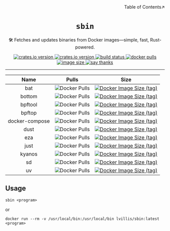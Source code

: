 <div align=right>Table of Contents↗️</div>

<h1 align=center><code>sbin</code></h1>

<p align=center>🛠️ Fetches and updates binaries from Docker images—simple, fast, Rust-powered.</p>

<div align=center>
  <a href="https://crates.io/crates/sbin">
    <img src="https://img.shields.io/crates/v/sbin.svg" alt="crates.io version">
  </a>
  <a href="https://crates.io/crates/sbin">
    <img src="https://img.shields.io/github/repo-size/lvillis/sbin?style=flat-square&color=328657" alt="crates.io version">
  </a>
  <a href="https://github.com/lvillis/sbin/actions">
    <img src="https://github.com/lvillis/sbin/actions/workflows/ci.yaml/badge.svg" alt="build status">
  </a>
  <a href="https://hub.docker.com/r/lvillis/sbin">
    <img src="https://img.shields.io/docker/pulls/lvillis/sbin?style=flat-square" alt="docker pulls">
  </a>
  <a href="https://hub.docker.com/r/lvillis/sbin">
    <img src="https://img.shields.io/docker/image-size/lvillis/sbin/latest?style=flat-square" alt="image size">
  </a>
  <a href="mailto:lvillis@outlook.com?subject=Thanks%20for%20sbin!">
    <img src="https://img.shields.io/badge/Say%20Thanks-!-1EAEDB.svg" alt="say thanks">
  </a>

</div>

---

|      Name      |                                             Pulls                                             |                                                                      Size                                                                      |
|:--------------:|:---------------------------------------------------------------------------------------------:|:----------------------------------------------------------------------------------------------------------------------------------------------:|
|      bat       |      ![Docker Pulls](https://img.shields.io/docker/pulls/lvillis/bat?style=flat-square)       |      [![Docker Image Size (tag)](https://img.shields.io/docker/image-size/lvillis/bat/latest?style=flat-square)](https://hub.docker.com)       |
|     bottom     |     ![Docker Pulls](https://img.shields.io/docker/pulls/lvillis/bottom?style=flat-square)     |     [![Docker Image Size (tag)](https://img.shields.io/docker/image-size/lvillis/bottom/latest?style=flat-square)](https://hub.docker.com)     |
|    bpftool     |    ![Docker Pulls](https://img.shields.io/docker/pulls/lvillis/bpftool?style=flat-square)     |    [![Docker Image Size (tag)](https://img.shields.io/docker/image-size/lvillis/bpftool/latest?style=flat-square)](https://hub.docker.com)     |
|     bpftop     |     ![Docker Pulls](https://img.shields.io/docker/pulls/lvillis/bpftop?style=flat-square)     |     [![Docker Image Size (tag)](https://img.shields.io/docker/image-size/lvillis/bpftop/latest?style=flat-square)](https://hub.docker.com)     |
| docker-compose | ![Docker Pulls](https://img.shields.io/docker/pulls/lvillis/docker-compose?style=flat-square) | [![Docker Image Size (tag)](https://img.shields.io/docker/image-size/lvillis/docker-compose/latest?style=flat-square)](https://hub.docker.com) |
|      dust      |      ![Docker Pulls](https://img.shields.io/docker/pulls/lvillis/dust?style=flat-square)      |      [![Docker Image Size (tag)](https://img.shields.io/docker/image-size/lvillis/dust/latest?style=flat-square)](https://hub.docker.com)      |
|      eza       |      ![Docker Pulls](https://img.shields.io/docker/pulls/lvillis/eza?style=flat-square)       |      [![Docker Image Size (tag)](https://img.shields.io/docker/image-size/lvillis/eza/latest?style=flat-square)](https://hub.docker.com)       |
|      just      |      ![Docker Pulls](https://img.shields.io/docker/pulls/lvillis/just?style=flat-square)      |      [![Docker Image Size (tag)](https://img.shields.io/docker/image-size/lvillis/just/latest?style=flat-square)](https://hub.docker.com)      |
|     kyanos     |     ![Docker Pulls](https://img.shields.io/docker/pulls/lvillis/kyanos?style=flat-square)     |     [![Docker Image Size (tag)](https://img.shields.io/docker/image-size/lvillis/kyanos/latest?style=flat-square)](https://hub.docker.com)     |
|       sd       |       ![Docker Pulls](https://img.shields.io/docker/pulls/lvillis/sd?style=flat-square)       |       [![Docker Image Size (tag)](https://img.shields.io/docker/image-size/lvillis/sd/latest?style=flat-square)](https://hub.docker.com)       |
|       uv       |       ![Docker Pulls](https://img.shields.io/docker/pulls/lvillis/uv?style=flat-square)       |       [![Docker Image Size (tag)](https://img.shields.io/docker/image-size/lvillis/uv/latest?style=flat-square)](https://hub.docker.com)       |


## Usage

```shell
sbin <program>
```

or

```shell
docker run --rm -v /usr/local/bin:/usr/local/bin lvillis/sbin:latest <program>
```
